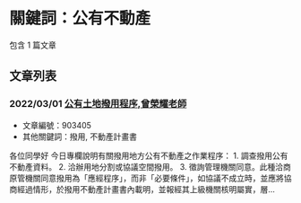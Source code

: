 # 關鍵詞：公有不動產

包含 1 篇文章

## 文章列表

### 2022/03/01 [公有土地撥用程序,曾榮耀老師](../../articles/903405_%E5%85%AC%E6%9C%89%E5%9C%9F%E5%9C%B0%E6%92%A5%E7%94%A8%E7%A8%8B%E5%BA%8F%2C%E6%9B%BE%E6%A6%AE%E8%80%80%E8%80%81%E5%B8%AB.md)
- 文章編號：903405
- 其他關鍵詞：撥用, 不動產計畫書

各位同學好 今日專欄說明有關撥用地方公有不動產之作業程序： 1. 調查撥用公有不動產資料。 2. 洽辦用地分割或協議空間撥用。 3. 徵詢管理機關同意。此種洽商原管機關同意撥用為「應經程序」，而非「必要條件」，如協議不成立時，並應將協商經過情形，於撥用不動產計畫書內載明，並報經其上級機關核明屬實，層...
